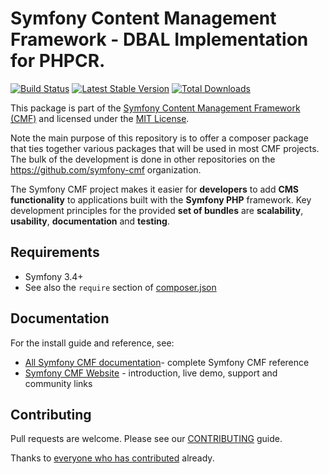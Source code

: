 # Symfony Content Management Framework - DBAL Implementation for PHPCR.

[![Build Status](https://travis-ci.org/symfony-cmf/cmf-phpcr-dbal-pack.svg?branch=master)](https://travis-ci.org/symfony-cmf/cmf-phpcr-dbal-pack)
[![Latest Stable Version](https://poser.pugx.org/symfony-cmf/cmf-phpcr-dbal-pack/version.png)](https://packagist.org/packages/symfony-cmf/cmf-phpcr-dbal-pack)
[![Total Downloads](https://poser.pugx.org/symfony-cmf/cmf-phpcr-dbal-pack/d/total.png)](https://packagist.org/packages/symfony-cmf/cmf-phpcr-dbal-pack)

This package is part of the [Symfony Content Management Framework (CMF)](http://cmf.symfony.com/)
and licensed under the [MIT License](LICENSE).

Note the main purpose of this repository is to offer a composer package that ties together various packages that will be used in most CMF projects. The bulk of the development is done in other repositories on the https://github.com/symfony-cmf organization.

The Symfony CMF project makes it easier for **developers** to add **CMS functionality** to applications built with the **Symfony PHP** framework. Key development principles for the provided **set of bundles** are **scalability**, **usability**, **documentation** and **testing**.

## Requirements

* Symfony 3.4+
* See also the `require` section of [composer.json](composer.json)


## Documentation

For the install guide and reference, see:

* [All Symfony CMF documentation](http://symfony.com/doc/master/cmf/index.html)- complete Symfony CMF reference
* [Symfony CMF Website](http://cmf.symfony.com/) - introduction, live demo, support and community links


## Contributing

Pull requests are welcome. Please see our
[CONTRIBUTING](https://github.com/symfony-cmf/cmf-phpcr-dbal-pack/blob/master/CONTRIBUTING.md)
guide.

Thanks to
[everyone who has contributed](https://github.com/symfony-cmf/cmf-phpcr-dbal-pack/contributors) already.
